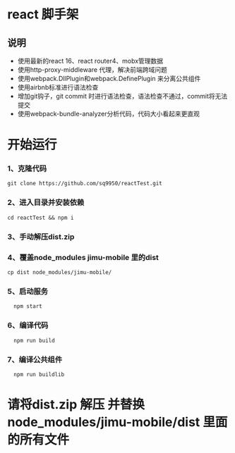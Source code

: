 # react 脚手架
## 说明
* 使用最新的react 16、react router4、mobx管理数据
* 使用http-proxy-middleware 代理，解决前端跨域问题
* 使用webpack.DllPlugin和webpack.DefinePlugin 来分离公共组件
* 使用airbnb标准进行语法检查
* 增加git钩子，git commit 时进行语法检查，语法检查不通过，commit将无法提交
* 使用webpack-bundle-analyzer分析代码，代码大小看起来更直观
# 开始运行
### 1、克隆代码
```
git clone https://github.com/sq9950/reactTest.git
```
### 2、进入目录并安装依赖
```
cd reactTest && npm i
```
### 3、手动解压dist.zip
### 4、覆盖node_modules jimu-mobile 里的dist
```
cp dist node_modules/jimu-mobile/
```
### 5、启动服务
```
  npm start
```
### 6、编译代码
```
  npm run build 
```
### 7、编译公共组件
```
  npm run buildlib
```
# 请将dist.zip 解压 并替换 node_modules/jimu-mobile/dist 里面的所有文件